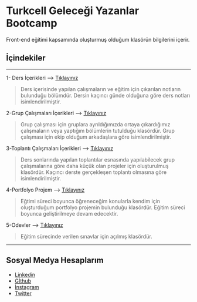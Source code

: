 # Turkcell Geleceği Yazanlar Bootcamp

Front-end eğitimi kapsamında oluşturmuş olduğum klasörün bilgilerini içerir.

## İçindekiler

---

1- Ders İçerikleri --> [Tıklayınız](/Ogrenciler/SelimEminoglu/Dersler/)

> Ders içerisinde yapılan çalışmaların ve eğitim için çıkarılan notların bulunduğu bölümdür. Dersin kaçıncı günde olduğuna göre ders notları isimlendirilmiştir.

2-Grup Çalışmaları İçerikleri --> [Tıklayınız](/Ogrenciler/SelimEminoglu/Grup%20%C3%87al%C4%B1%C5%9Fmalar%C4%B1/)

> Grup çalışması için gruplara ayrıldığımızda ortaya çıkardığımız çalışmaların veya yaptığım bölümlerin tutulduğu klasördür. Grup çalışması için ekip olduğum arkadaşlara göre isimlendirilmiştir.

3-Toplantı Çalışmaları İçerikleri --> [Tıklayınız](/Ogrenciler/SelimEminoglu/Toplant%C4%B1lar/)

> Ders sonlarında yapılan toplantılar esnasında yapılabilecek grup çalışmalarına göre daha küçük olan projeler için oluşturulmuş klasördür. Kaçıncı derste gerçekleşen toplantı olmasına göre isimlendirilmiştir.

4-Portfolyo Projem --> [Tıklayınız](/Ogrenciler/SelimEminoglu/Portfolyo%20Projem/)

> Eğtimi süreci boyunca öğreneceğim konularla kendim için oluşturduğum portfolyo projemin bulunduğu klasördür. Eğitim süreci boyunca geliştirilmeye devam edecektir.

5-Odevler --> [Tıklayınız](/Ogrenciler/SelimEminoglu/Odevler/)

> Eğitim sürecinde verilen sınavlar için açılmış klasördür.

---

## Sosyal Medya Hesaplarım

- [Linkedin](https://www.linkedin.com/in/selim-eminoglu/)
- [Gİthub](https://github.com/SelimEminoglu61)
- [İnstagram](https://www.instagram.com/selimeminoglu/)
- [Twitter](https://twitter.com/SelimEminolu3)
